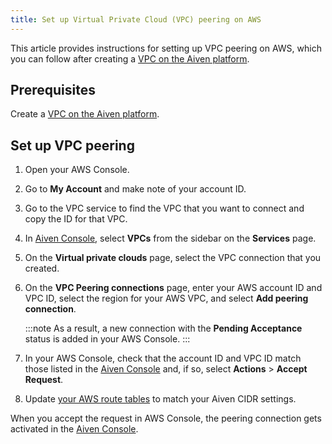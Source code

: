 ```yaml
---
title: Set up Virtual Private Cloud (VPC) peering on AWS
---
```


This article provides instructions for setting up VPC peering on AWS,
which you can follow after creating a
[VPC on the Aiven platform](manage-vpc-peering).

## Prerequisites

Create a
[VPC on the Aiven platform](manage-vpc-peering).

## Set up VPC peering

1.  Open your AWS Console.

2.  Go to **My Account** and make note of your account ID.

3.  Go to the VPC service to find the VPC that you want to connect and
    copy the ID for that VPC.

4.  In [Aiven Console](https://console.aiven.io/), select **VPCs** from
    the sidebar on the **Services** page.

5.  On the **Virtual private clouds** page, select the VPC connection
    that you created.

6.  On the **VPC Peering connections** page, enter your AWS account ID
    and VPC ID, select the region for your AWS VPC, and select **Add
    peering connection**.

    :::note
    As a result, a new connection with the **Pending Acceptance** status
    is added in your AWS Console.
    :::

7.  In your AWS Console, check that the account ID and VPC ID match
    those listed in the [Aiven Console](https://console.aiven.io/) and,
    if so, select **Actions** \> **Accept Request**.

8.  Update [your AWS route
    tables](https://docs.aws.amazon.com/vpc/latest/peering/vpc-peering-routing.html)
    to match your Aiven CIDR settings.

When you accept the request in AWS Console, the peering connection gets
activated in the [Aiven Console](https://console.aiven.io/).
